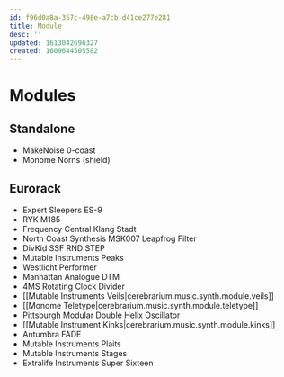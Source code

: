 ```yaml
---
id: f96d0a8a-357c-498e-a7cb-d41ce277e281
title: Module
desc: ''
updated: 1613042696327
created: 1609644505582
---
```

# Modules

## Standalone

- MakeNoise 0-coast
- Monome Norns (shield)

## Eurorack

- Expert Sleepers ES-9
- RYK M185
- Frequency Central Klang Stadt
- North Coast Synthesis MSK007 Leapfrog Filter
- DivKid SSF RND STEP
- Mutable Instruments Peaks
- Westlicht Performer
- Manhattan Analogue DTM
- 4MS Rotating Clock Divider
- [[Mutable Instruments Veils|cerebrarium.music.synth.module.veils]]
- [[Monome Teletype|cerebrarium.music.synth.module.teletype]]
- Pittsburgh Modular Double Helix Oscillator
- [[Mutable Instrument Kinks|cerebrarium.music.synth.module.kinks]]
- Antumbra FADE
- Mutable Instruments Plaits
- Mutable Instruments Stages
- Extralife Instruments Super Sixteen
